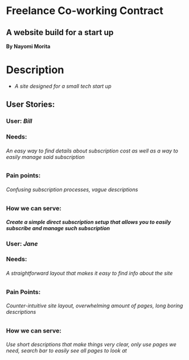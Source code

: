 # Freelance Co-working Contract

## A website build for a start up

**By Nayomi Morita**

# Description
* _A site designed for a small tech start up_

## User Stories:

### User: _Bill_

### Needs:
###### _An easy way to find details about subscription cost as well as a way to easily manage said subscription_

### Pain points:
###### _Confusing subscription processes, vague descriptions_

### How we can serve:
##### _Create a simple direct subscription setup that allows you to easily subscribe and manage such subscription_

### User: _Jane_

### Needs:
###### _A straightforward layout that makes it easy to find info about the site_

### Pain Points:
###### _Counter-intuitive site layout, overwhelming amount of pages, long boring descriptions_

### How we can serve:
###### _Use short descriptions that make things very clear, only use pages we need, search bar to easily see all pages to look at_

